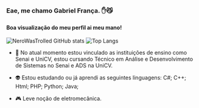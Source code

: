 ### Eae, me chamo Gabriel França. ✋😼
#### Boa visualização do meu perfil ai meu mano!

![NeroWasTrolled GitHub stats](https://github-readme-stats.vercel.app/api?username=NeroWasTrolled&show_icons=true&theme=dracula)
![Top Langs](https://github-readme-stats.vercel.app/api/top-langs/?username=NeroWasTrolled&theme=dracula&hide_border=false&include_all_commits=false&count_private=false&layout=compact)

<ul dir="auto">
<li><p dir="auto">🤖 No atual momento estou vinculado as instituições de ensino como Senai e UniCV, estou cursando Técnico em
Análise e Desenvolvimento de Sistemas no Senai e ADS na UniCV.</p></li>
  
<li><p dir="auto">👽 Estou estudando ou já aprendi as seguintes linguagens:
C#;
C++;
Html;
PHP;
Python;
Java;</p></li>

<li><p dir="auto">🎮 Leve noção de eletromecânica.</p></li>

